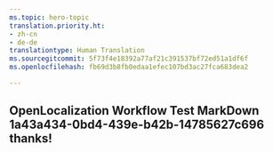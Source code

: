 ```yaml
---
ms.topic: hero-topic
translation.priority.ht:
- zh-cn
- de-de
translationtype: Human Translation
ms.sourcegitcommit: 5f73f4e18392a77af21c391537bf72ed51a1df6f
ms.openlocfilehash: fb69d3b8fb0edaa1efec107bd3ac27fca683dea2

---
```

## OpenLocalization Workflow Test MarkDown 1a43a434-0bd4-439e-b42b-14785627c696 thanks!



<!--HONumber=Sep16_HO1-->


